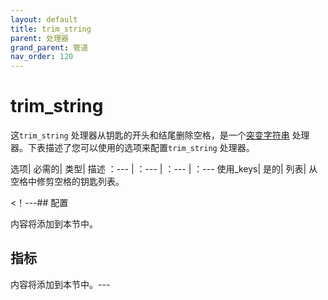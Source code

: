 ```yaml
---
layout: default
title: trim_string
parent: 处理器
grand_parent: 管道
nav_order: 120
---
```


# trim_string

这`trim_string` 处理器从钥匙的开头和结尾删除空格，是一个[突变字符串](https://github.com/opensearch-project/data-prepper/tree/main/data-prepper-plugins/mutate-string-processors#mutate-string-processors) 处理器。下表描述了您可以使用的选项来配置`trim_string` 处理器。

选项| 必需的| 类型| 描述
：--- | ：--- | ：--- | ：---
使用_keys| 是的| 列表| 从空格中修剪空格的钥匙列表。

<！---## 配置

内容将添加到本节中。

## 指标

内容将添加到本节中。---

